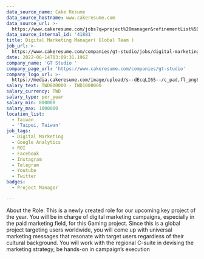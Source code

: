 ```yaml
---
data_source_name: Cake Resume
data_source_hostname: www.cakeresume.com
data_source_url: >-
  https://www.cakeresume.com/jobs?q=project%20manager&refinementList%5Blang_name%5D%5B0%5D=English&refinementList%5Bsalary_type%5D=per_year&range%5Bsalary_range%5D%5Bmin%5D=1000000&page=2
data_source_internal_id: '41881'
title: Digital Marketing Manager( Global Team )
job_url: >-
  https://www.cakeresume.com/companies/gt-studio/jobs/digital-marketing-manager-global-team
date: 2022-06-14T03:09:31.196Z
company_name: 'GT Studio '
company_page_url: 'https://www.cakeresume.com/companies/gt-studio'
company_logo_url: >-
  https://media.cakeresume.com/image/upload/s--dEcqLI6S--/c_pad,fl_png8,h_200,w_200/v1655088995/jlnbz3yktim2kf4qfv5a.png
salary_text: TWD800000 - TWD1000000
salary_currency: TWD
salary_type: per_year
salary_min: 800000
salary_max: 1000000
location_list:
  - Taiwan
  - 'Taipei, Taiwan'
job_tags:
  - Digital Marketing
  - Google Analytics
  - ROI
  - Facebook
  - Instagram
  - Telegram
  - Youtube
  - Twitter
badges:
  - Project Manager

---
```


About the Role: This is a newly created role for our upcoming key project of the year. You will be in charge of digital marketing campaigns, especially in the paid marketing field, for this Gaming project. Since this is a global project targeting users worldwide, you will come up with universal marketing messages that resonate with target users regardless of their cultural background. You will work with the regional C-suite in devising the marketing strategy, be hands-on in campaign’s execution 
